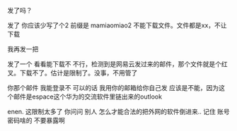 发了吗？

发了 你应该少写了个2  前缀是 mamiaomiao2
不能下载文件。文件都是xx，不让下载

我再发一把 

发了一个 看看能下载不 
不行，检测到是网易云发过来的邮件，那个文件就是个红叉。下载不了。估计是限制了。没事，不用管了

你那个邮件  我能登录不 可以的话  我用你的邮箱给你自己发
应该是不能，因为这个邮件是espace这个华为的交流软件里链出来的outlook

enen.  这限制太多了 你问问 别人 怎么才能合法的把外网的软件倒进来.. 记住 账号密码啥的 不要暴露啊

